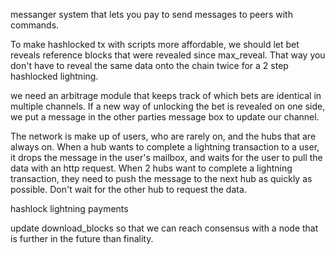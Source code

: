 messanger system that lets you pay to send messages to peers with commands.

To make hashlocked tx with scripts more affordable, we should let bet reveals reference blocks that were revealed since max_reveal. That way you don't have to reveal the same data onto the chain twice for a 2 step hashlocked lightning.

we need an arbitrage module that keeps track of which bets are identical in multiple channels. If a new way of unlocking the bet is revealed on one side, we put a message in the other parties message box to update our channel.

The network is make up of users, who are rarely on, and the hubs that are always on. When a hub wants to complete a lightning transaction to a user, it drops the message in the user's mailbox, and waits for the user to pull the data with an http request. When 2 hubs want to complete a lightning transaction, they need to push the message to the next hub as quickly as possible. Don't wait for the other hub to request the data.

hashlock lightning payments

update download_blocks so that we can reach consensus with a node that is further in the future than finality.